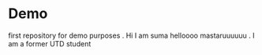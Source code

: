 # Demo
first repository for demo purposes  .  Hi  I am suma   helloooo mastaruuuuuu . I am a former UTD student